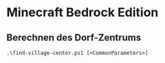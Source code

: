 # Minecraft Bedrock Edition
## Berechnen des Dorf-Zentrums

`.\find-village-center.ps1 [<CommonParameters>]`

